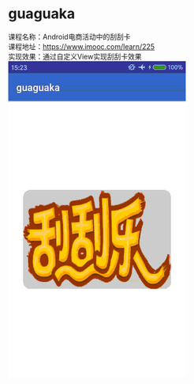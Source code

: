 # guaguaka
课程名称：Android电商活动中的刮刮卡</br>
课程地址：https://www.imooc.com/learn/225</br>
实现效果：通过自定义View实现刮刮卡效果</br>
![Image text](https://github.com/ChouBaoDxs/MyResources/blob/master/image/Android_Study/慕课网/guaguaka.gif)